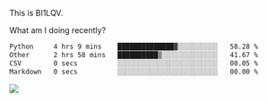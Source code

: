 This is BI1LQV.

What am I doing recently?

<!--START_SECTION:waka-->

```txt
Python     4 hrs 9 mins    ██████████████▓░░░░░░░░░░   58.28 %
Other      2 hrs 58 mins   ██████████▒░░░░░░░░░░░░░░   41.67 %
CSV        0 secs          ░░░░░░░░░░░░░░░░░░░░░░░░░   00.05 %
Markdown   0 secs          ░░░░░░░░░░░░░░░░░░░░░░░░░   00.00 %
```

<!--END_SECTION:waka-->

<img src="https://github-readme-stats.vercel.app/api?username=bi1lqv&show_icons=true&count_private=true">
